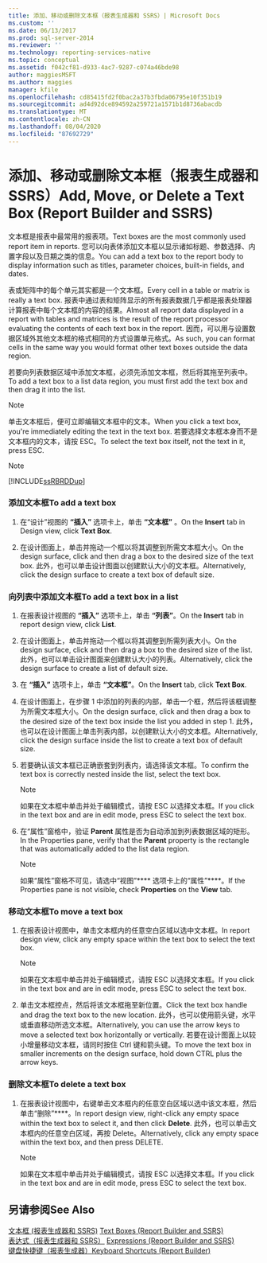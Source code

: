 ```yaml
---
title: 添加、移动或删除文本框（报表生成器和 SSRS）| Microsoft Docs
ms.custom: ''
ms.date: 06/13/2017
ms.prod: sql-server-2014
ms.reviewer: ''
ms.technology: reporting-services-native
ms.topic: conceptual
ms.assetid: f042cf81-d933-4ac7-9287-c074a46bde98
author: maggiesMSFT
ms.author: maggies
manager: kfile
ms.openlocfilehash: cd85415fd2f0bac2a37b3fbda06795e10f351b19
ms.sourcegitcommit: ad4d92dce894592a259721a1571b1d8736abacdb
ms.translationtype: MT
ms.contentlocale: zh-CN
ms.lasthandoff: 08/04/2020
ms.locfileid: "87692729"
---
```

# <a name="add-move-or-delete-a-text-box-report-builder-and-ssrs"></a><span data-ttu-id="821b0-102">添加、移动或删除文本框（报表生成器和 SSRS）</span><span class="sxs-lookup"><span data-stu-id="821b0-102">Add, Move, or Delete a Text Box (Report Builder and SSRS)</span></span>
  <span data-ttu-id="821b0-103">文本框是报表中最常用的报表项。</span><span class="sxs-lookup"><span data-stu-id="821b0-103">Text boxes are the most commonly used report item in reports.</span></span> <span data-ttu-id="821b0-104">您可以向表体添加文本框以显示诸如标题、参数选择、内置字段以及日期之类的信息。</span><span class="sxs-lookup"><span data-stu-id="821b0-104">You can add a text box to the report body to display information such as titles, parameter choices, built-in fields, and dates.</span></span>  
  
 <span data-ttu-id="821b0-105">表或矩阵中的每个单元其实都是一个文本框。</span><span class="sxs-lookup"><span data-stu-id="821b0-105">Every cell in a table or matrix is really a text box.</span></span> <span data-ttu-id="821b0-106">报表中通过表和矩阵显示的所有报表数据几乎都是报表处理器计算报表中每个文本框的内容的结果。</span><span class="sxs-lookup"><span data-stu-id="821b0-106">Almost all report data displayed in a report with tables and matrices is the result of the report processor evaluating the contents of each text box in the report.</span></span> <span data-ttu-id="821b0-107">因而，可以用与设置数据区域外其他文本框的格式相同的方式设置单元格式。</span><span class="sxs-lookup"><span data-stu-id="821b0-107">As such, you can format cells in the same way you would format other text boxes outside the data region.</span></span>  
  
 <span data-ttu-id="821b0-108">若要向列表数据区域中添加文本框，必须先添加文本框，然后将其拖至列表中。</span><span class="sxs-lookup"><span data-stu-id="821b0-108">To add a text box to a list data region, you must first add the text box and then drag it into the list.</span></span>  
  
> [!NOTE]  
>  <span data-ttu-id="821b0-109">单击文本框后，便可立即编辑文本框中的文本。</span><span class="sxs-lookup"><span data-stu-id="821b0-109">When you click a text box, you're immediately editing the text in the text box.</span></span> <span data-ttu-id="821b0-110">若要选择文本框本身而不是文本框内的文本，请按 ESC。</span><span class="sxs-lookup"><span data-stu-id="821b0-110">To select the text box itself, not the text in it, press ESC.</span></span>  
  
> [!NOTE]  
>  [!INCLUDE[ssRBRDDup](../../includes/ssrbrddup-md.md)]  
  
### <a name="to-add-a-text-box"></a><span data-ttu-id="821b0-111">添加文本框</span><span class="sxs-lookup"><span data-stu-id="821b0-111">To add a text box</span></span>  
  
1.  <span data-ttu-id="821b0-112">在“设计”视图的 **“插入”** 选项卡上，单击 **“文本框”** 。</span><span class="sxs-lookup"><span data-stu-id="821b0-112">On the **Insert** tab in Design view, click **Text Box**.</span></span>  
  
2.  <span data-ttu-id="821b0-113">在设计图面上，单击并拖动一个框以将其调整到所需文本框大小。</span><span class="sxs-lookup"><span data-stu-id="821b0-113">On the design surface, click and then drag a box to the desired size of the text box.</span></span> <span data-ttu-id="821b0-114">此外，也可以单击设计图面以创建默认大小的文本框。</span><span class="sxs-lookup"><span data-stu-id="821b0-114">Alternatively, click the design surface to create a text box of default size.</span></span>  
  
### <a name="to-add-a-text-box-in-a-list"></a><span data-ttu-id="821b0-115">向列表中添加文本框</span><span class="sxs-lookup"><span data-stu-id="821b0-115">To add a text box in a list</span></span>  
  
1.  <span data-ttu-id="821b0-116">在报表设计视图的 **“插入”** 选项卡上，单击 **“列表”**。</span><span class="sxs-lookup"><span data-stu-id="821b0-116">On the **Insert** tab in report design view, click **List**.</span></span>  
  
2.  <span data-ttu-id="821b0-117">在设计图面上，单击并拖动一个框以将其调整到所需列表大小。</span><span class="sxs-lookup"><span data-stu-id="821b0-117">On the design surface, click and then drag a box to the desired size of the list.</span></span> <span data-ttu-id="821b0-118">此外，也可以单击设计图面来创建默认大小的列表。</span><span class="sxs-lookup"><span data-stu-id="821b0-118">Alternatively, click the design surface to create a list of default size.</span></span>  
  
3.  <span data-ttu-id="821b0-119">在 **“插入”** 选项卡上，单击 **“文本框”**。</span><span class="sxs-lookup"><span data-stu-id="821b0-119">On the **Insert** tab, click **Text Box**.</span></span>  
  
4.  <span data-ttu-id="821b0-120">在设计图面上，在步骤 1 中添加的列表的内部，单击一个框，然后将该框调整为所需文本框大小。</span><span class="sxs-lookup"><span data-stu-id="821b0-120">On the design surface, click and then drag a box to the desired size of the text box inside the list you added in step 1.</span></span> <span data-ttu-id="821b0-121">此外，也可以在设计图面上单击列表内部，以创建默认大小的文本框。</span><span class="sxs-lookup"><span data-stu-id="821b0-121">Alternatively, click the design surface inside the list to create a text box of default size.</span></span>  
  
5.  <span data-ttu-id="821b0-122">若要确认该文本框已正确嵌套到列表内，请选择该文本框。</span><span class="sxs-lookup"><span data-stu-id="821b0-122">To confirm the text box is correctly nested inside the list, select the text box.</span></span>  
  
    > [!NOTE]  
    >  <span data-ttu-id="821b0-123">如果在文本框中单击并处于编辑模式，请按 ESC 以选择文本框。</span><span class="sxs-lookup"><span data-stu-id="821b0-123">If you click in the text box and are in edit mode, press ESC to select the text box.</span></span>  
  
6.  <span data-ttu-id="821b0-124">在“属性”窗格中，验证 **Parent** 属性是否为自动添加到列表数据区域的矩形。</span><span class="sxs-lookup"><span data-stu-id="821b0-124">In the Properties pane, verify that the **Parent** property is the rectangle that was automatically added to the list data region.</span></span>  
  
    > [!NOTE]  
    >  <span data-ttu-id="821b0-125">如果“属性”窗格不可见，请选中“视图”\*\*\*\* 选项卡上的“属性”\*\*\*\*。</span><span class="sxs-lookup"><span data-stu-id="821b0-125">If the Properties pane is not visible, check **Properties** on the **View** tab.</span></span>  
  
### <a name="to-move-a-text-box"></a><span data-ttu-id="821b0-126">移动文本框</span><span class="sxs-lookup"><span data-stu-id="821b0-126">To move a text box</span></span>  
  
1.  <span data-ttu-id="821b0-127">在报表设计视图中，单击文本框内的任意空白区域以选中文本框。</span><span class="sxs-lookup"><span data-stu-id="821b0-127">In report design view, click any empty space within the text box to select the text box.</span></span>  
  
    > [!NOTE]  
    >  <span data-ttu-id="821b0-128">如果在文本框中单击并处于编辑模式，请按 ESC 以选择文本框。</span><span class="sxs-lookup"><span data-stu-id="821b0-128">If you click in the text box and are in edit mode, press ESC to select the text box.</span></span>  
  
2.  <span data-ttu-id="821b0-129">单击文本框控点，然后将该文本框拖至新位置。</span><span class="sxs-lookup"><span data-stu-id="821b0-129">Click the text box handle and drag the text box to the new location.</span></span> <span data-ttu-id="821b0-130">此外，也可以使用箭头键，水平或垂直移动所选文本框。</span><span class="sxs-lookup"><span data-stu-id="821b0-130">Alternatively, you can use the arrow keys to move a selected text box horizontally or vertically.</span></span> <span data-ttu-id="821b0-131">若要在设计图面上以较小增量移动文本框，请同时按住 Ctrl 键和箭头键。</span><span class="sxs-lookup"><span data-stu-id="821b0-131">To move the text box in smaller increments on the design surface, hold down CTRL plus the arrow keys.</span></span>  
  
### <a name="to-delete-a-text-box"></a><span data-ttu-id="821b0-132">删除文本框</span><span class="sxs-lookup"><span data-stu-id="821b0-132">To delete a text box</span></span>  
  
1.  <span data-ttu-id="821b0-133">在报表设计视图中，右键单击文本框内的任意空白区域以选中该文本框，然后单击“删除”\*\*\*\*。</span><span class="sxs-lookup"><span data-stu-id="821b0-133">In report design view, right-click any empty space within the text box to select it, and then click **Delete**.</span></span> <span data-ttu-id="821b0-134">此外，也可以单击文本框内的任意空白区域，再按 Delete。</span><span class="sxs-lookup"><span data-stu-id="821b0-134">Alternatively, click any empty space within the text box, and then press DELETE.</span></span>  
  
    > [!NOTE]  
    >  <span data-ttu-id="821b0-135">如果在文本框中单击并处于编辑模式，请按 ESC 以选择文本框。</span><span class="sxs-lookup"><span data-stu-id="821b0-135">If you click in the text box and are in edit mode, press ESC to select the text box.</span></span>  
  
## <a name="see-also"></a><span data-ttu-id="821b0-136">另请参阅</span><span class="sxs-lookup"><span data-stu-id="821b0-136">See Also</span></span>  
 <span data-ttu-id="821b0-137">[文本框 &#40;报表生成器和 SSRS&#41;](text-boxes-report-builder-and-ssrs.md) </span><span class="sxs-lookup"><span data-stu-id="821b0-137">[Text Boxes &#40;Report Builder and SSRS&#41;](text-boxes-report-builder-and-ssrs.md) </span></span>  
 <span data-ttu-id="821b0-138">[表达式（报表生成器和 SSRS）](expressions-report-builder-and-ssrs.md) </span><span class="sxs-lookup"><span data-stu-id="821b0-138">[Expressions &#40;Report Builder and SSRS&#41;](expressions-report-builder-and-ssrs.md) </span></span>  
 [<span data-ttu-id="821b0-139">键盘快捷键（报表生成器）</span><span class="sxs-lookup"><span data-stu-id="821b0-139">Keyboard Shortcuts &#40;Report Builder&#41;</span></span>](../report-builder/keyboard-shortcuts-report-builder.md)  
  
  
